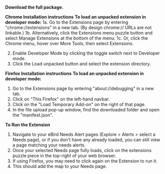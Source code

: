 **Download the full package.**

**Chrome Installation instructions**
**To load an unpacked extension in developer mode:**
  1a. Go to the Extensions page by entering "chrome://extensions" in a new tab. (By design chrome:// URLs are not linkable.)
  1b. Alternatively, click the Extensions menu puzzle button and select Manage Extensions at the bottom of the menu.
  1c. Or, click the Chrome menu, hover over More Tools, then select Extensions.
  
  2. Enable Developer Mode by clicking the toggle switch next to Developer mode.
  3. Click the Load unpacked button and select the extension directory.

**Firefox Installation instructions**
**To load an unpacked extension in developer mode:**
  1. Go to the Extensions page by entering "about://debugging" in a new tab.
  2. Click on "This Firefox" on the left-hand navbar.
  3. Click on the "Load Temporary Add-on" on the right of that page.
  4. In the file upload pop-up window, find the downloaded folder and open the "manifest.json".

**To Run the Extension**
  1. Navigate to your eBird Needs Alert pages (Explore > Alerts > select a Needs page), or if you don't have any already loaded, you can still view a page matching your needs alerts.
  2. Once your selected Needs page fully loads, click on the extensions puzzle piece in the top-right of your web browser.
  3. If using Firefox, you may need to click again on the Extension to run it.
  4. This should add the map to your Needs page.
